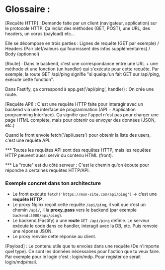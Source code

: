# Glossaire :

[Requête HTTP] : Demande faite par un client (navigateur, application) sur le protocole HTTP. Ça inclut des méthodes (GET, POST), une URL, des headers, un corps (payload) etc...

Elle se décompose en trois parties : Lignes de requête (GET par exemple) / Headers (Pair clef/valeurs qui fournissent des infos supplémentaires) / Body (optionnel)

[Route] : Dans le backend, c'est une correspondance entre une URL + une méthode et une fonction (un handler) qui s'exécute pour cette requête. Par exemple, la route GET /api/ping signifie "si quelqu'un fait GET sur /api/ping, exécute cette fonction".

Dans Fastify, ça correspond à app.get('/api/ping', handler) : On crée une route.

[Requête API] : C'est une requête HTTP faite pour interagir avec un backend via une interface de programmation (API = Application programming Interface). Ça signifie que l'appel n'est pas pour charger une page HTML complète, mais pour obtenir ou envoyer des données (JSON, etc.)

Quand le front envoie fetch('/api/users') pour obtenir la liste des users, c'est une requête API.

*** Toutes les requêtes API sont des requêtes HTTP, mais les requêtes HTTP peuvent aussi servir du contenu HTML (front).

*** La "route" est du côté serveur : C'est le chemin qu'on écoute pour répondre à certaines requêtes HTTP/API.

### Exemple concret dans ton architecture

* Le front exécute `fetch('https://mon-site.com/api/ping')` → c’est une  **requête HTTP** .
* Le proxy Nginx reçoit cette requête `/api/ping`, il voit que c’est un chemin `/api/`, il la **proxy_pass** vers le backend (par exemple `backend:3000/api/ping`).
* Le backend (Fastify) a une **route** `GET /api/ping` définie. Le serveur exécute le code dans ce handler, interagit avec la DB, etc. Puis renvoie une réponse JSON.
* Le proxy renvoie cette réponse au client.

[Payload] : Le contenu utile que tu envoies dans une requête (De n'importe quel type). Ce sont les données nécessaires pour l'action que tu veux faire. Par exemple pour le login c'est : login/mdp. Pour register ce serait login/mdp/mail.

